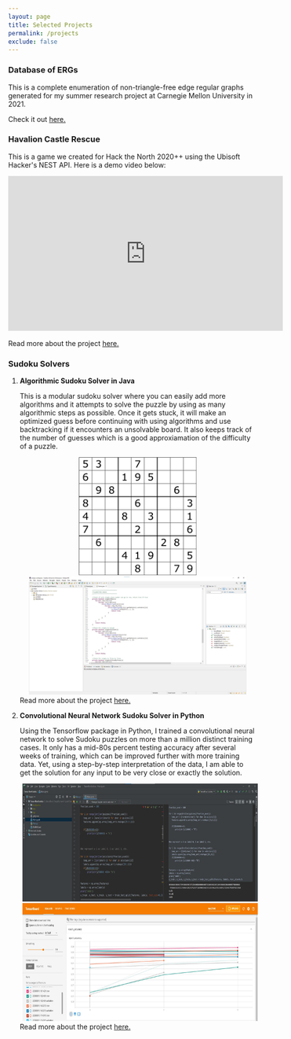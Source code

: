 ```yaml
---
layout: page
title: Selected Projects
permalink: /projects
exclude: false
---
```

### Database of ERGs
This is a complete enumeration of non-triangle-free edge regular graphs generated for my summer research project at Carnegie Mellon University in 2021. 

Check it out <a href="/DatabaseOfERGs/">here.</a>

### Havalion Castle Rescue
This is a game we created for Hack the North 2020++ using the Ubisoft Hacker's NEST API. Here is a demo video below:

<iframe width="560" height="315" src="https://www.youtube.com/embed/2rzQRaaD_DQ" frameborder="0" allow="accelerometer; autoplay; clipboard-write; encrypted-media; gyroscope; picture-in-picture" allowfullscreen></iframe>

Read more about the project <a href="/Havalion-Castle-Rescue">here.</a>

### Sudoku Solvers
<ol>
  <li style="margin-bottom:10px"><p style="font-weight:bold">Algorithmic Sudoku Solver in Java</p>
    
  This is a modular sudoku solver where you can easily add more algorithms and it attempts to solve the puzzle by using as many algorithmic steps as possible. Once it gets stuck, it will make an optimized guess before continuing with using algorithms and use backtracking if it encounters an unsolvable board. It also keeps track of the number of guesses which is a good approxiamation of the difficulty of a puzzle.
  <div style="text-align:center"><img style="height:240px;margin-left:5px; margin-right:5px;" alt="Sudoku Image" src="/images/sudokuboard1.png"/> <img style="height:240px;margin-left:5px; margin-right:5px;" alt="Code Image" src="/images/JavaSudoku1.jpg"/></div>
    Read more about the project <a href="/Sudoku-Solver">here.</a>
    
    
  </li>
 <li style="margin-bottom:10px"><p style="font-weight:bold">Convolutional Neural Network Sudoku Solver in Python</p>
  
  Using the Tensorflow package in Python, I trained a convolutional neural network to solve Sudoku puzzles on more than a million distinct training cases. It only has a mid-80s percent testing accuracy after several weeks of training, which can be improved further with more training data. Yet, using a step-by-step interpretation of the data, I am able to get the solution for any input to be very close or exactly the solution.
  <div style="text-align:center"><img style="height:240px;margin-left:5px; margin-right:5px;" alt="Code Image" src="/images/TensorflowSudoku1.jpg"/> <img style="height:240px;margin-left:5px; margin-right:5px;" alt="Training Image" src="/images/TensorflowSudoku2.jpg"/></div>
  Read more about the project <a href="/TensorflowSudoku">here.</a>
  
  
  </li>
</ol>


